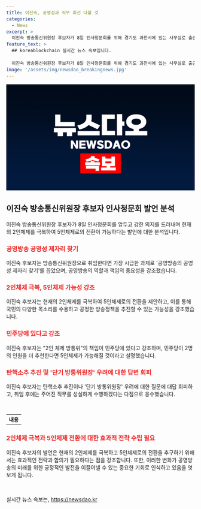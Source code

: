 ```yaml
---
title: 이진숙, 공영성과 직무 최선 다할 것
categories:
  - News
excerpt: >
  이진숙 방송통신위원장 후보자가 8일 인사청문회를 위해 경기도 과천시에 있는 사무실로 출근했다. 후보자는 공영방송의 중요성을 강조하며 청문회를 통해 자신에게 부여된 직무를 성실하게 수행하겠다고 다짐했다. 또한, 야당의 지적에 대해 직접적인 답변은 피하면서도 민주당의 추천으로 5인체제가 가능하다고 설명했고, 여야가 합의하여 과제를 수행하기를 희망한다고 밝혔다. 그리고 2인 체제를 계속 유지할 것인지에 대한 질문에는 적절하지 않다는 입장을 표명했다.
feature_text: >
  ## koreablockchain 실시간 뉴스 속보입니다.

  이진숙 방송통신위원장 후보자가 8일 인사청문회를 위해 경기도 과천시에 있는 사무실로 출근했다. 후보자는 공영방송의 중요성을 강조하며 청문회를 통해 자신에게 부여된 직무를 성실하게 수행하겠다고 다짐했다. 또한, 야당의 지적에 대해 직접적인 답변은 피하면서도 민주당의 추천으로 5인체제가 가능하다고 설명했고, 여야가 합의하여 과제를 수행하기를 희망한다고 밝혔다. 그리고 2인 체제를 계속 유지할 것인지에 대한 질문에는 적절하지 않다는 입장을 표명했다.
image: '/assets/img/newsdao_breakingnews.jpg'
---
```


<p><img src="/assets/img/newsdao_breakingnews.jpg" alt="koreablockchain 속보" /></p>

<h2 data-ke-size="size26">이진숙 방송통신위원장 후보자 인사청문회 발언 분석</h2>

<p data-ke-size="size16">이진숙 방송통신위원장 후보자가 8일 인사청문회를 앞두고 강한 의지를 드러내며 현재의 2인체제를 극복하여 5인체제로의 전환이 가능하다는 발언에 대한 분석입니다.</p>

<h3><b><span style="color: #ee2323;">공영방송 공영성 제자리 찾기</span></b></h3>

<p data-ke-size="size16">이진숙 후보자는 방송통신위원장으로 취임한다면 가장 시급한 과제로 '공영방송의 공영성 제자리 찾기'를 꼽았으며, 공영방송의 역할과 책임의 중요성을 강조했습니다.</p>

<h3><b><span style="color: #ee2323;">2인체제 극복, 5인체제 가능성 강조</span></b></h3>

<p data-ke-size="size16">이진숙 후보자는 현재의 2인체제를 극복하여 5인체제로의 전환을 제안하고, 이를 통해 국민의 다양한 목소리를 수용하고 공정한 방송정책을 추진할 수 있는 가능성을 강조했습니다.</p>

<h3><b><span style="color: #ee2323;">민주당에 있다고 강조</span></b></h3>

<p data-ke-size="size16">이진숙 후보자는 "2인 체제 방통위"의 책임이 민주당에 있다고 강조하며, 민주당이 2명의 인원을 더 추천한다면 5인체제가 가능해질 것이라고 설명했습니다.</p>

<h3><b><span style="color: #ee2323;">탄핵소추 추진 및 '단기 방통위원장' 우려에 대한 답변 회피</span></b></h3>

<p data-ke-size="size16">이진숙 후보자는 탄핵소추 추진이나 '단기 방통위원장' 우려에 대한 질문에 대답 회피하고, 취임 후에는 주어진 직무를 성실하게 수행하겠다는 다짐으로 응수했습니다.</p>

<p data-ke-size="size16">&nbsp;</p>

<table>
    <tbody>
        <tr>
            <td style="text-align: center; height: 17px;"><b>내용</b></td>
        </tr>
    </tbody>
</table>

<h3><b><span style="color: #ee2323;">2인체제 극복과 5인체제 전환에 대한 효과적 전략 수립 필요</span></b></h3>

<p data-ke-size="size16">이진숙 후보자의 발언은 현재의 2인체제를 극복하고 5인체제로의 전환을 추구하기 위해서는 효과적인 전략과 합의가 필요하다는 점을 강조합니다. 또한, 이러한 변화가 공영방송의 미래를 위한 긍정적인 발전을 이끌어낼 수 있는 중요한 기회로 인식하고 있음을 엿보게 됩니다.</p>

<p data-ke-size="size16">&nbsp;</p>
실시간 뉴스 속보는, <a href="https://newsdao.kr" rel="dofollow">https://newsdao.kr</a>


